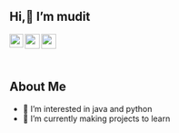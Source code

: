 <H2><B>Hi,👋 I’m mudit </B></H2>

<a href="https://www.linkedin.com/in/mudit-bansal-7b576a216">
  <img align="left" width="24px" src="https://cdn.jsdelivr.net/npm/simple-icons@v3/icons/linkedin.svg"  />
</a>
<a href="https://twitter.com/Muditbansal1811">
  <img align="left" width="26px" src="https://cdn.jsdelivr.net/npm/simple-icons@v3/icons/twitter.svg" />
</a>
<a href="mailto:muditbansal18nov2003@gmail.com">
  <img align="left" width="26px" src="https://cdn.jsdelivr.net/npm/simple-icons@v3/icons/gmail.svg" />
</a><br><br>
<br>  
<B><h2> About Me </h2></B>

- 👀 I’m interested in java and python
- 🌱 I’m currently making projects to learn 


<!---
mudit18nov2003/mudit18nov2003 is a ✨ special ✨ repository because its `README.md` (this file) appears on your GitHub profile.
You can click the Preview link to take a look at your changes.
--->
